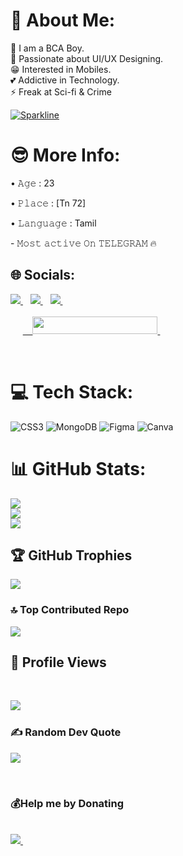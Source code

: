 # 💫 About Me:
🔭 I am a BCA Boy.<br>🌈 Passionate about UI/UX Designing.<br>😁 Interested in Mobiles.<br>💕 Addictive in Technology.<br>⚡ Freak at Sci-fi & Crime <br>

[![Sparkline](https://stars.medv.io/EvamariaTG/EvaMaria.svg)](https://stars.medv.io/EvamariaTG/EvaMaria)

# 😎 More Info:
<p align="left">
• 𝙰𝚐𝚎 : 23
<p align="left">
• 𝙿𝚕𝚊𝚌𝚎 : [Tn 72]
<p align="left">
• 𝙻𝚊𝚗𝚐𝚞𝚊𝚐𝚎 : Tamil
<p align="left">
- 𝙼𝚘𝚜𝚝 𝚊𝚌𝚝𝚒𝚟𝚎 𝙾𝚗 𝚃𝙴𝙻𝙴𝙶𝚁𝙰𝙼 🔥
<br>

## 🌐 Socials:
<p align='left'>
  
  <a href="https://t.me/RbY_Rj">
    <img src="https://img.shields.io/badge/Telegram-2CA5E0?style=for-the-badge&logo=telegram&logoColor=white" />
  </a>&nbsp;&nbsp;
  <a href="https://instagram.com/ruby_the_vapz">
    <img src="https://img.shields.io/badge/instagram-%23E4405F.svg?&style=for-the-badge&logo=instagram&logoColor=white" />        
  </a>&nbsp;&nbsp;
  <a href="https://linkedin.com/in/manickarajv">
    <img src="https://img.shields.io/badge/linkedin-%230077B5.svg?&style=for-the-badge&logo=linkedin&logoColor=white" />
  </a>&nbsp;&nbsp;
  <br>
  <br> 
  &nbsp;&nbsp;&nbsp;&nbsp;&nbsp;<a href="https://t.me/Rbylinkzz/47">
    &nbsp;&nbsp;&nbsp;<img src="https://img.shields.io/badge/RbY Linkz-Channel-blue?style=flat-square&logo=telegram" width="200" height="28">&nbsp;
  </a>

</p>
<br>
  
# 💻 Tech Stack:
![CSS3](https://img.shields.io/badge/css3-%231572B6.svg?style=plastic&logo=css3&logoColor=white) ![MongoDB](https://img.shields.io/badge/MongoDB-%234ea94b.svg?style=plastic&logo=mongodb&logoColor=white) 	![Figma](https://img.shields.io/badge/figma-%23F24E1E.svg?style=plastic&logo=figma&logoColor=white) ![Canva](https://img.shields.io/badge/Canva-%2300C4CC.svg?style=plastic&logo=Canva&logoColor=white)
<br>
# 📊 GitHub Stats:
![](https://github-readme-stats.vercel.app/api?username=RbY-Rj&theme=radical&hide_border=false&include_all_commits=true&count_private=true)<br/>
![](https://github-readme-streak-stats.herokuapp.com/?user=RbY-Rj&theme=radical&hide_border=false)<br/>
![](https://github-readme-stats.vercel.app/api/top-langs/?username=RbY-Rj&theme=radical&hide_border=false&include_all_commits=true&count_private=true&layout=compact)
<br>

## 🏆 GitHub Trophies
![](https://github-profile-trophy.vercel.app/?username=RbY-Rj&theme=onedark&no-frame=false&no-bg=true&margin-w=4)
<br>
### 🔝 Top Contributed Repo
![](https://github-contributor-stats.vercel.app/api?username=RbY-Rj&limit=5&theme=chalk&combine_all_yearly_contributions=true)
<br>

## 👀 Profile Views
&nbsp;&nbsp;<p align="left"><img align="left" src="https://profile-counter.glitch.me/{RbY-R}/count.svg"/></p> 

<br>

### ✍️ Random Dev Quote
![](https://quotes-github-readme.vercel.app/api?type=horizontal&theme=radical)

<br>

### 💰Help me by Donating
<br>
  <a href="https://paypal.me/RbYRj">
    <img src="https://img.shields.io/badge/PayPal-00457C?style=for-the-badge&logo=paypal&logoColor=white" />
  </a>&nbsp;&nbsp;
  

